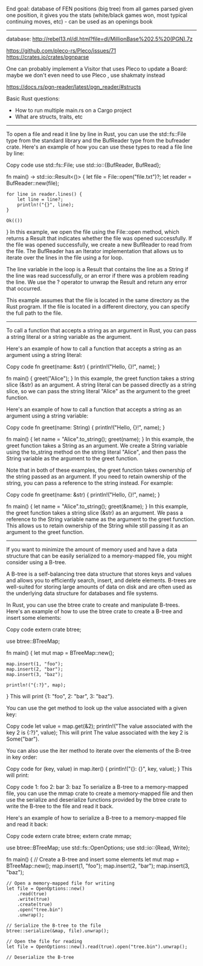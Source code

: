 End goal: database of FEN positions (big tree) from all games parsed
given one position, it gives you the stats (white/black games won, most typical
continuing moves, etc) - can be used as an openings book

-----

database: http://rebel13.nl/dl.html?file=dl/MillionBase%202.5%20(PGN).7z

https://github.com/pleco-rs/Pleco/issues/71
https://crates.io/crates/pgnparse

One can probably implement a Visitor that uses Pleco to update a Board:
maybe we don't even need to use Pleco , use shakmaty instead

https://docs.rs/pgn-reader/latest/pgn_reader/#structs

Basic Rust questions:
- How to run multiple main.rs on a Cargo project
- What are structs, traits, etc

------

To open a file and read it line by line in Rust, you can use the std::fs::File type from the standard library and the BufReader type from the bufreader crate. Here's an example of how you can use these types to read a file line by line:

Copy code
use std::fs::File;
use std::io::{BufReader, BufRead};

fn main() -> std::io::Result<()> {
    let file = File::open("file.txt")?;
    let reader = BufReader::new(file);

    for line in reader.lines() {
        let line = line?;
        println!("{}", line);
    }

    Ok(())
}
In this example, we open the file using the File::open method, which returns a Result that indicates whether the file was opened successfully. If the file was opened successfully, we create a new BufReader to read from the file. The BufReader has an Iterator implementation that allows us to iterate over the lines in the file using a for loop.

The line variable in the loop is a Result that contains the line as a String if the line was read successfully, or an error if there was a problem reading the line. We use the ? operator to unwrap the Result and return any error that occurred.

This example assumes that the file is located in the same directory as the Rust program. If the file is located in a different directory, you can specify the full path to the file.

------

To call a function that accepts a string as an argument in Rust, you can pass a string literal or a string variable as the argument.

Here's an example of how to call a function that accepts a string as an argument using a string literal:

Copy code
fn greet(name: &str) {
    println!("Hello, {}!", name);
}

fn main() {
    greet("Alice");
}
In this example, the greet function takes a string slice (&str) as an argument. A string literal can be passed directly as a string slice, so we can pass the string literal "Alice" as the argument to the greet function.

Here's an example of how to call a function that accepts a string as an argument using a string variable:

Copy code
fn greet(name: String) {
    println!("Hello, {}!", name);
}

fn main() {
    let name = "Alice".to_string();
    greet(name);
}
In this example, the greet function takes a String as an argument. We create a String variable using the to_string method on the string literal "Alice", and then pass the String variable as the argument to the greet function.

Note that in both of these examples, the greet function takes ownership of the string passed as an argument. If you need to retain ownership of the string, you can pass a reference to the string instead. For example:

Copy code
fn greet(name: &str) {
    println!("Hello, {}!", name);
}

fn main() {
    let name = "Alice".to_string();
    greet(&name);
}
In this example, the greet function takes a string slice (&str) as an argument. We pass a reference to the String variable name as the argument to the greet function. This allows us to retain ownership of the String while still passing it as an argument to the greet function.

---

If you want to minimize the amount of memory used and have a data structure that can be easily serialized to a memory-mapped file, you might consider using a B-tree.

A B-tree is a self-balancing tree data structure that stores keys and values and allows you to efficiently search, insert, and delete elements. B-trees are well-suited for storing large amounts of data on disk and are often used as the underlying data structure for databases and file systems.

In Rust, you can use the btree crate to create and manipulate B-trees. Here's an example of how to use the btree crate to create a B-tree and insert some elements:

Copy code
extern crate btree;

use btree::BTreeMap;

fn main() {
    let mut map = BTreeMap::new();

    map.insert(1, "foo");
    map.insert(2, "bar");
    map.insert(3, "baz");

    println!("{:?}", map);
}
This will print {1: "foo", 2: "bar", 3: "baz"}.

You can use the get method to look up the value associated with a given key:

Copy code
let value = map.get(&2);
println!("The value associated with the key 2 is {:?}", value);
This will print The value associated with the key 2 is Some("bar").

You can also use the iter method to iterate over the elements of the B-tree in key order:

Copy code
for (key, value) in map.iter() {
    println!("{}: {}", key, value);
}
This will print:

Copy code
1: foo
2: bar
3: baz
To serialize a B-tree to a memory-mapped file, you can use the mmap crate to create a memory-mapped file and then use the serialize and deserialize functions provided by the btree crate to write the B-tree to the file and read it back.

Here's an example of how to serialize a B-tree to a memory-mapped file and read it back:

Copy code
extern crate btree;
extern crate mmap;

use btree::BTreeMap;
use std::fs::OpenOptions;
use std::io::{Read, Write};

fn main() {
    // Create a B-tree and insert some elements
    let mut map = BTreeMap::new();
    map.insert(1, "foo");
    map.insert(2, "bar");
    map.insert(3, "baz");

    // Open a memory-mapped file for writing
    let file = OpenOptions::new()
        .read(true)
        .write(true)
        .create(true)
        .open("tree.bin")
        .unwrap();

    // Serialize the B-tree to the file
    btree::serialize(&map, file).unwrap();

    // Open the file for reading
    let file = OpenOptions::new().read(true).open("tree.bin").unwrap();

    // Deserialize the B-tree